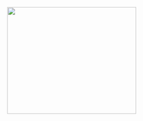 <html>
<a href="https://wa.link/ud1era">
<img width="300px" height= "250px"src="https://img.shields.io/badge/WHATSAPP-red?style=for-the-badge&logo=whatsapp"

  
</a>

  
</html>
